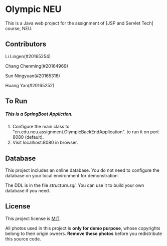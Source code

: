 # Olympic NEU
 This is a Java web project for the assignment of [JSP and Servlet Tech] course, NEU.
## Contributors
 Li Lingen(#20165254)
 
 Chang Chenming(#20164969)
 
 Sun Ningyuan(#20165316)
 
 Huang Yan(#20165252)
 
## To Run
##### This is a SpringBoot Appliction. 
 1. Configure the main class to "cn.edu.neu.assignment.OlympicBackEndApplication". to run it on port 8080 (default).
 2. Visit localhost:8080 in browser.

## Database
 This project includes an online database. You do not need to configure the database on your local environment for demonstration.
 
 The DDL is in the file *structure.sql*. You can use it to build your own database if you need.

## License
This project license is
[MIT](http://opensource.org/licenses/MIT).

All photos used in this project is **only for demo purpose**, whose copyrights belong to their origin owners. **Remove these photos** before you redistribute this source code.



